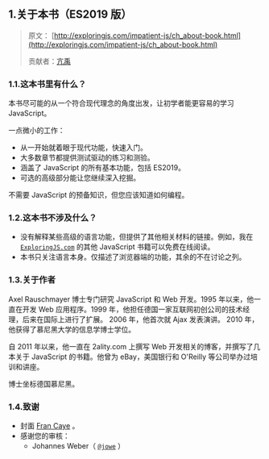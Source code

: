 ## 1.关于本书（ES2019 版）

> 原文： [http://exploringjs.com/impatient-js/ch_about-book.html](http://exploringjs.com/impatient-js/ch_about-book.html)
> 
> 贡献者：[亢禹](https://github.com/YouWillBe)

### 1.1.这本书里有什么？

本书尽可能的从一个符合现代理念的角度出发，让初学者能更容易的学习 JavaScript。

一点微小的工作：

-   从一开始就着眼于现代功能，快速入门。
-   大多数章节都提供测试驱动的练习和测验。
-   涵盖了 JavaScript 的所有基本功能，包括 ES2019。
-   可选的高级部分能让您继续深入挖掘。

不需要 JavaScript 的预备知识，但您应该知道如何编程。

### 1.2.这本书不涉及什么？

-   没有解释某些高级的语言功能，但提供了其他相关材料的链接。例如，我在 [`ExploringJS.com`](http://exploringjs.com/) 的其他 JavaScript 书籍可以免费在线阅读。
-   本书只关注语言本身。仅描述了浏览器端的功能，其余的不在讨论之列。

### 1.3.关于作者

Axel Rauschmayer 博士专门研究 JavaScript 和 Web 开发。1995 年以来，他一直在开发 Web 应用程序。1999 年，他担任德国一家互联网初创公司的技术经理，后来在国际上进行了扩展。 2006 年，他首次就 Ajax 发表演讲。 2010 年，他获得了慕尼黑大学的信息学博士学位。

自 2011 年以来，他一直在 2ality.com 上撰写 Web 开发相关的博客，并撰写了几本关于 JavaScript 的书籍。他曾为 eBay，美国银行和 O'Reilly 等公司举办过培训和讲座。

博士坐标德国慕尼黑。

### 1.4.致谢

-   封面 [Fran Caye](http://francaye.net) 。
-   感谢您的审核：
    -   Johannes Weber（ [`@jowe`](https://twitter.com/jowe) ）
